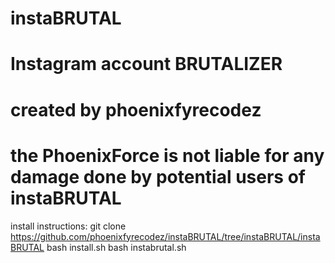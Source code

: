 # instaBRUTAL
# Instagram account BRUTALIZER
# created by phoenixfyrecodez
# the PhoenixForce is not liable for any damage done by potential users of instaBRUTAL

install instructions:
git clone https://github.com/phoenixfyrecodez/instaBRUTAL/tree/instaBRUTAL/instaBRUTAL
bash install.sh
bash instabrutal.sh
